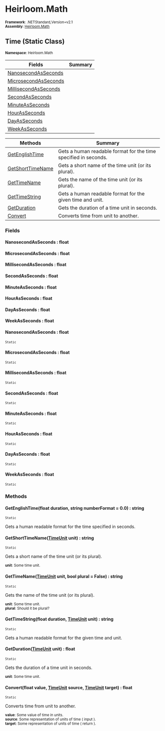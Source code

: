 # Heirloom.Math

<small>**Framework**: .NETStandard,Version=v2.1</small>  
<small>**Assembly**: [Heirloom.Math](../Heirloom.Math/Heirloom.Math.md)</small>  

## Time (Static Class)
<small>**Namespace**: Heirloom.Math</sub></small>  

| Fields | Summary |
|-------|---------|
| [NanosecondAsSeconds](#NANAB7C80EF) |  |
| [MicrosecondAsSeconds](#MICF645D1B3) |  |
| [MillisecondAsSeconds](#MIL5A8D1158) |  |
| [SecondAsSeconds](#SEC7D61D6C5) |  |
| [MinuteAsSeconds](#MINA84AD1C3) |  |
| [HourAsSeconds](#HOUA85F810D) |  |
| [DayAsSeconds](#DAYF9EF09CD) |  |
| [WeekAsSeconds](#WEECE3141C9) |  |

| Methods | Summary |
|---------|---------|
| [GetEnglishTime](#GETAA5C8DBB) | Gets a human readable format for the time specified in seconds. |
| [GetShortTimeName](#GET394CEAF5) | Gets a short name of the time unit (or its plural). |
| [GetTimeName](#GET83E3260B) | Gets the name of the time unit (or its plural). |
| [GetTimeString](#GET61852783) | Gets a human readable format for the given time and unit. |
| [GetDuration](#GET6B270B02) | Gets the duration of a time unit in seconds. |
| [Convert](#CON27782F2F) | Converts time from unit to another. |

### Fields

#### NanosecondAsSeconds : float

#### MicrosecondAsSeconds : float

#### MillisecondAsSeconds : float

#### SecondAsSeconds : float

#### MinuteAsSeconds : float

#### HourAsSeconds : float

#### DayAsSeconds : float

#### WeekAsSeconds : float

#### NanosecondAsSeconds : float
<small>`Static`</small>

#### MicrosecondAsSeconds : float
<small>`Static`</small>

#### MillisecondAsSeconds : float
<small>`Static`</small>

#### SecondAsSeconds : float
<small>`Static`</small>

#### MinuteAsSeconds : float
<small>`Static`</small>

#### HourAsSeconds : float
<small>`Static`</small>

#### DayAsSeconds : float
<small>`Static`</small>

#### WeekAsSeconds : float
<small>`Static`</small>

### Methods

#### <a name="GETAA5C8DBB"></a>GetEnglishTime(float duration, string numberFormat = 0.0) : string

<small>`Static`</small>

Gets a human readable format for the time specified in seconds.


#### <a name="GET394CEAF5"></a>GetShortTimeName([TimeUnit](Heirloom.Math.TimeUnit.md) unit) : string

<small>`Static`</small>

Gets a short name of the time unit (or its plural).

<small>**unit**: <param name="unit">Some time unit.</param>  
</small>

#### <a name="GET83E3260B"></a>GetTimeName([TimeUnit](Heirloom.Math.TimeUnit.md) unit, bool plural = False) : string

<small>`Static`</small>

Gets the name of the time unit (or its plural).

<small>**unit**: <param name="unit">Some time unit.</param>  
</small>
<small>**plural**: <param name="plural">Should it be plural?</param>  
</small>

#### <a name="GET61852783"></a>GetTimeString(float duration, [TimeUnit](Heirloom.Math.TimeUnit.md) unit) : string

<small>`Static`</small>

Gets a human readable format for the given time and unit.


#### <a name="GET6B270B02"></a>GetDuration([TimeUnit](Heirloom.Math.TimeUnit.md) unit) : float

<small>`Static`</small>

Gets the duration of a time unit in seconds.

<small>**unit**: <param name="unit">Some time unit.</param>  
</small>

#### <a name="CON27782F2F"></a>Convert(float value, [TimeUnit](Heirloom.Math.TimeUnit.md) source, [TimeUnit](Heirloom.Math.TimeUnit.md) target) : float

<small>`Static`</small>

Converts time from unit to another.

<small>**value**: <param name="value"> Some value of time in <paramref name="source" /> units. </param>  
</small>
<small>**source**: <param name="source"> Some representation of units of time ( input ). </param>  
</small>
<small>**target**: <param name="target"> Some representation of units of time ( return ). </param>  
</small>

